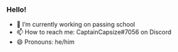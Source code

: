 ### Hello!

- 🔭 I’m currently working on passing school
- 📫 How to reach me: CaptainCapsize#7056 on Discord
- 😄 Pronouns: he/him

<!--
- 🌱 I’m currently learning ...
- 👯 I’m looking to collaborate on ...
- 🤔 I’m looking for help with ...
- 💬 Ask me about ...
-->
